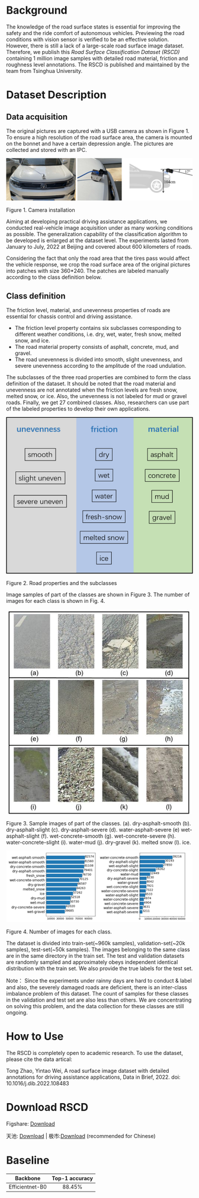 # Background

The knowledge of the road surface states is essential for improving the safety and the ride comfort of autonomous vehicles. Previewing the road conditions with vision sensor is verified to be an effective solution. However, there is still a lack of a large-scale road surface image dataset. Therefore, we publish this *Road Surface Classification Dataset (RSCD)*  containing 1 million image samples with detailed road material, friction and roughness level annotations.
The RSCD is published and maintained by the team from Tsinghua University.

# Dataset Description

## Data acquisition

The original pictures are captured with a USB camera as shown in Figure 1. To ensure a high resolution of the road surface area, the camera is mounted on the bonnet and have a certain depression angle. The pictures are collected and stored with an IPC.

![](img/73700cbe3a4288b07634d10d4e39bed7.png)

Figure 1. Camera installation

Aiming at developing practical driving assistance applications, we conducted real-vehicle image acquisition under as many working conditions as possible. The generalization capability of the classification algorithm to be developed is enlarged at the dataset level. The experiments lasted from January to July, 2022 at Beijing and covered about 600 kilometers of roads.

Considering the fact that only the road area that the tires pass would affect the vehicle response, we crop the road surface area of the original pictures into patches with size 360\*240. The patches are labeled manually according to the class definition below.

## Class definition

The friction level, material, and unevenness properties of roads are essential for chassis control and driving assistance.

-   The friction level property contains six subclasses corresponding to different weather conditions, i.e. dry, wet, water, fresh snow, melted snow, and ice.
-   The road material property consists of asphalt, concrete, mud, and gravel.
-   The road unevenness is divided into smooth, slight unevenness, and severe unevenness according to the amplitude of the road undulation.

The subclasses of the three road properties are combined to form the class definition of the dataset. It should be noted that the road material and unevenness are not annotated when the friction levels are fresh snow, melted snow, or ice. Also, the unevenness is not labeled for mud or gravel roads. Finally, we get 27 combined classes. Also, researchers can use part of the labeled properties to develop their own applications.

![](img/0b21fdac7d360cf991a31a85c384153f.png)

Figure 2. Road properties and the subclasses

Image samples of part of the classes are shown in Figure 3. The number of images for each class is shown in Fig. 4.

![](img/2b96c808d26592eeb217549f150a97fa.jpeg)

Figure 3. Sample images of part of the classes. (a). dry-asphalt-smooth (b). dry-asphalt-slight (c). dry-asphalt-severe (d). water-asphalt-severe (e) wet-asphalt-slight (f). wet-concrete-smooth (g). wet-concrete-severe (h). water-concrete-slight (i). water-mud (j). dry-gravel (k). melted snow (l). ice.

![](img/a069d465da1211286ec077aea196e301.jpeg)

Figure 4. Number of images for each class.
  
  
The dataset is divided into train-set(~960k samples), validation-set(~20k samples), test-set(~50k samples). The images belonging to the same class are in the same directory in the train set.  The test and validation datasets are randomly sampled and approximately obeys independent identical distribution with the train set.  We also provide the true labels for the test set.   

Note： Since the experiments under rainny days are hard to conduct & label and also, the severely damaged roads are deficient, there is an inter-class imbalance problem of this dataset. The count of samples for these classes in the validation and test set are also less than others. We are concentrating on solving this problem, and the data collection for these classes are still ongoing. 

# How to Use

The RSCD is completely open to academic research. To use the dataset, please cite the data artical:

Tong Zhao, Yintao Wei, A road surface image dataset with detailed annotations for driving assistance applications, Data in Brief, 2022. doi: 10.1016/j.dib.2022.108483


# Download RSCD

Figshare: [Download](https://doi.org/10.6084/m9.figshare.20424582.v3) 

天池: [Download](https://tianchi.aliyun.com/dataset/dataDetail?dataId=137537) | 极市:[Download](https://sourl.cn/MNXMgW) (recommended for Chinese)

# Baseline

| Backbone      | Top-1 accuracy |
| :----------: | :-----------: |
| Efficientnet-B0 | 88.45% |
